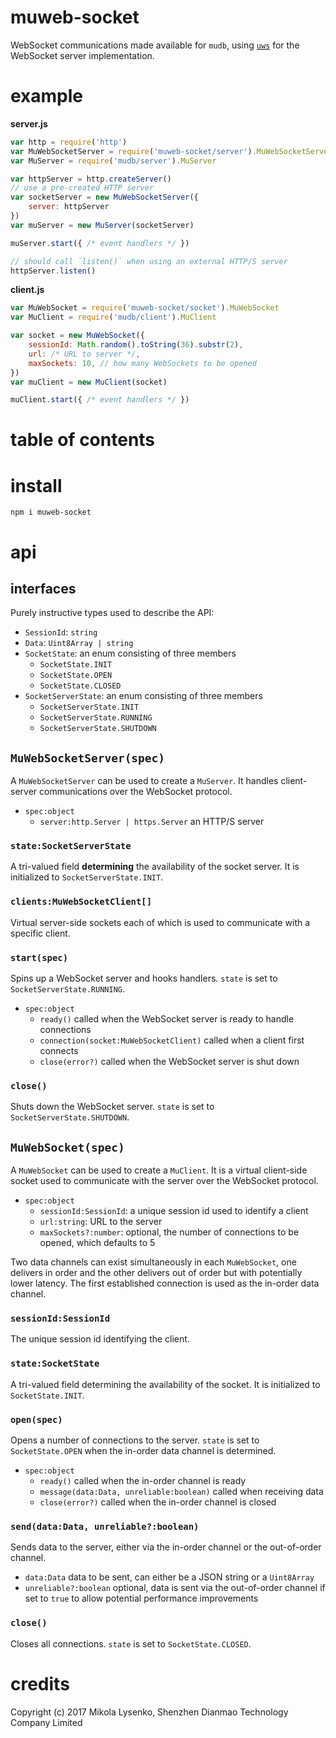 # muweb-socket
WebSocket communications made available for `mudb`, using [`uws`](https://github.com/uNetworking/uWebSockets) for the WebSocket server implementation.

# example

**server.js**

```javascript
var http = require('http')
var MuWebSocketServer = require('muweb-socket/server').MuWebSocketServer
var MuServer = require('mudb/server').MuServer

var httpServer = http.createServer()
// use a pre-created HTTP server
var socketServer = new MuWebSocketServer({
    server: httpServer
})
var muServer = new MuServer(socketServer)

muServer.start({ /* event handlers */ })

// should call `listen()` when using an external HTTP/S server
httpServer.listen()
```

**client.js**

```javascript
var MuWebSocket = require('muweb-socket/socket').MuWebSocket
var MuClient = require('mudb/client').MuClient

var socket = new MuWebSocket({
    sessionId: Math.random().toString(36).substr(2),
    url: /* URL to server */,
    maxSockets: 10, // how many WebSockets to be opened
})
var muClient = new MuClient(socket)

muClient.start({ /* event handlers */ })
```

# table of contents

# install #

```
npm i muweb-socket
```

# api #

## interfaces ##

Purely instructive types used to describe the API:
* `SessionId`: `string`
* `Data`: `Uint8Array | string`
* `SocketState`: an enum consisting of three members
    * `SocketState.INIT`
    * `SocketState.OPEN`
    * `SocketState.CLOSED`
* `SocketServerState`: an enum consisting of three members
    * `SocketServerState.INIT`
    * `SocketServerState.RUNNING`
    * `SocketServerState.SHUTDOWN`

## `MuWebSocketServer(spec)` ##
A `MuWebSocketServer` can be used to create a `MuServer`.  It handles client-server communications over the WebSocket protocol.

* `spec:object`
    * `server:http.Server | https.Server` an HTTP/S server

### `state:SocketServerState` ###
A tri-valued field **determining** the availability of the socket server.  It is initialized to `SocketServerState.INIT`.

### `clients:MuWebSocketClient[]` ###
Virtual server-side sockets each of which is used to communicate with a specific client.

### `start(spec)` ###
Spins up a WebSocket server and hooks handlers.  `state` is set to `SocketServerState.RUNNING`.

* `spec:object`
    * `ready()` called when the WebSocket server is ready to handle connections
    * `connection(socket:MuWebSocketClient)` called when a client first connects
    * `close(error?)` called when the WebSocket server is shut down

### `close()` ###
Shuts down the WebSocket server.  `state` is set to `SocketServerState.SHUTDOWN`.

## `MuWebSocket(spec)` ##
A `MuWebSocket` can be used to create a `MuClient`.  It is a virtual client-side socket used to communicate with the server over the WebSocket protocol.

* `spec:object`
    * `sessionId:SessionId`: a unique session id used to identify a client
    * `url:string`: URL to the server
    * `maxSockets?:number`: optional, the number of connections to be opened, which defaults to 5

Two data channels can exist simultaneously in each `MuWebSocket`, one delivers in order and the other delivers out of order but with potentially lower latency.  The first established connection is used as the in-order data channel.

### `sessionId:SessionId` ###
The unique session id identifying the client.

### `state:SocketState` ###
A tri-valued field determining the availability of the socket.  It is initialized to `SocketState.INIT`.

### `open(spec)` ###
Opens a number of connections to the server. `state` is set to `SocketState.OPEN` when the in-order data channel is determined.

* `spec:object`
    * `ready()` called when the in-order channel is ready
    * `message(data:Data, unreliable:boolean)` called when receiving data
    * `close(error?)` called when the in-order channel is closed

### `send(data:Data, unreliable?:boolean)` ###
Sends data to the server, either via the in-order channel or the out-of-order channel.

* `data:Data` data to be sent, can either be a JSON string or a `Uint8Array`
* `unreliable?:boolean` optional, data is sent via the out-of-order channel if set to `true` to allow potential performance improvements

### `close()` ###
Closes all connections.  `state` is set to `SocketState.CLOSED`.

# credits
Copyright (c) 2017 Mikola Lysenko, Shenzhen Dianmao Technology Company Limited
